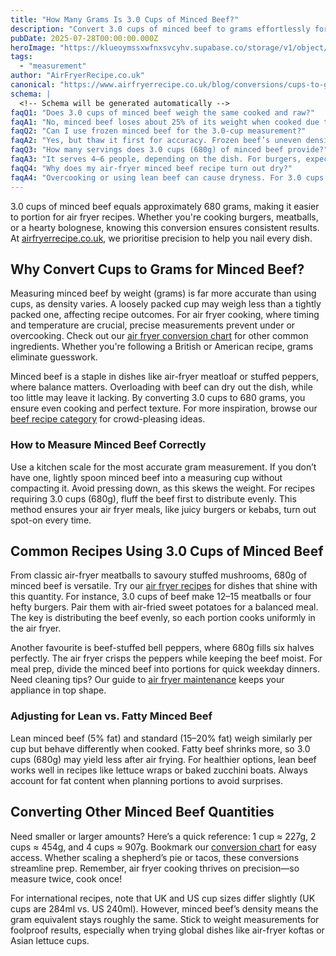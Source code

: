```yaml
---
title: "How Many Grams Is 3.0 Cups of Minced Beef?"
description: "Convert 3.0 cups of minced beef to grams effortlessly for perfect air fryer meals every time. Get precise measurements now!"
pubDate: 2025-07-28T00:00:00.000Z
heroImage: "https://klueoymssxwfnxsvcyhv.supabase.co/storage/v1/object/public/Shmucket/how-many-grams-is-3-cups-minced-beef.webp"
tags:
  - "measurement"
author: "AirFryerRecipe.co.uk"
canonical: "https://www.airfryerrecipe.co.uk/blog/conversions/cups-to-grams/how-many-grams-is-3-cups-minced-beef"
schema: |
  <!-- Schema will be generated automatically -->
faqQ1: "Does 3.0 cups of minced beef weigh the same cooked and raw?"
faqA1: "No, minced beef loses about 25% of its weight when cooked due to fat and moisture loss. Raw 3.0 cups (680g) may reduce to roughly 510g after air frying. Always account for shrinkage in recipes like meatballs or patties."
faqQ2: "Can I use frozen minced beef for the 3.0-cup measurement?"
faqA2: "Yes, but thaw it first for accuracy. Frozen beef’s uneven density skews cup measurements. Once defrosted, fluff it lightly before measuring. For speed, use our <a href=https://www.airfryerrecipe.co.uk/recipe-category/frozen-foods>frozen foods guide</a> to adapt cooking times."
faqQ3: "How many servings does 3.0 cups (680g) of minced beef provide?"
faqA3: "It serves 4–6 people, depending on the dish. For burgers, expect four large portions; for pasta sauces or tacos, it stretches to six. Pair with air-fried sides for a complete meal."
faqQ4: "Why does my air-fryer minced beef recipe turn out dry?"
faqA4: "Overcooking or using lean beef can cause dryness. For 3.0 cups (680g), cook at 180°C for 12–15 minutes, checking doneness. Add breadcrumbs or an egg to retain moisture. Explore our <a href=https://www.airfryerrecipe.co.uk/recipes>recipe hub</a> for juicy beef ideas."
---
```

<p>3.0 cups of minced beef equals approximately 680 grams, making it easier to portion for air fryer recipes. Whether you're cooking burgers, meatballs, or a hearty bolognese, knowing this conversion ensures consistent results. At <a href=https://www.airfryerrecipe.co.uk/>airfryerrecipe.co.uk</a>, we prioritise precision to help you nail every dish.</p>  

<h2>Why Convert Cups to Grams for Minced Beef?</h2>  
<p>Measuring minced beef by weight (grams) is far more accurate than using cups, as density varies. A loosely packed cup may weigh less than a tightly packed one, affecting recipe outcomes. For air fryer cooking, where timing and temperature are crucial, precise measurements prevent under or overcooking. Check out our <a href=https://www.airfryerrecipe.co.uk/air-fryer-conversion-chart>air fryer conversion chart</a> for other common ingredients. Whether you're following a British or American recipe, grams eliminate guesswork.</p>  

<p>Minced beef is a staple in dishes like air-fryer meatloaf or stuffed peppers, where balance matters. Overloading with beef can dry out the dish, while too little may leave it lacking. By converting 3.0 cups to 680 grams, you ensure even cooking and perfect texture. For more inspiration, browse our <a href=https://www.airfryerrecipe.co.uk/recipe-category/beef>beef recipe category</a> for crowd-pleasing ideas.</p>  

<h3>How to Measure Minced Beef Correctly</h3>  
<p>Use a kitchen scale for the most accurate gram measurement. If you don’t have one, lightly spoon minced beef into a measuring cup without compacting it. Avoid pressing down, as this skews the weight. For recipes requiring 3.0 cups (680g), fluff the beef first to distribute evenly. This method ensures your air fryer meals, like juicy burgers or kebabs, turn out spot-on every time.</p>  

<h2>Common Recipes Using 3.0 Cups of Minced Beef</h2>  
<p>From classic air-fryer meatballs to savoury stuffed mushrooms, 680g of minced beef is versatile. Try our <a href=https://www.airfryerrecipe.co.uk/recipes>air fryer recipes</a> for dishes that shine with this quantity. For instance, 3.0 cups of beef make 12–15 meatballs or four hefty burgers. Pair them with air-fried sweet potatoes for a balanced meal. The key is distributing the beef evenly, so each portion cooks uniformly in the air fryer.</p>  

<p>Another favourite is beef-stuffed bell peppers, where 680g fills six halves perfectly. The air fryer crisps the peppers while keeping the beef moist. For meal prep, divide the minced beef into portions for quick weekday dinners. Need cleaning tips? Our guide to <a href=https://www.airfryerrecipe.co.uk/air-fryer-cleaner>air fryer maintenance</a> keeps your appliance in top shape.</p>  

<h3>Adjusting for Lean vs. Fatty Minced Beef</h3>  
<p>Lean minced beef (5% fat) and standard (15–20% fat) weigh similarly per cup but behave differently when cooked. Fatty beef shrinks more, so 3.0 cups (680g) may yield less after air frying. For healthier options, lean beef works well in recipes like lettuce wraps or baked zucchini boats. Always account for fat content when planning portions to avoid surprises.</p>  

<h2>Converting Other Minced Beef Quantities</h2>  
<p>Need smaller or larger amounts? Here’s a quick reference: 1 cup ≈ 227g, 2 cups ≈ 454g, and 4 cups ≈ 907g. Bookmark our <a href=https://www.airfryerrecipe.co.uk/air-fryer-conversion-chart>conversion chart</a> for easy access. Whether scaling a shepherd’s pie or tacos, these conversions streamline prep. Remember, air fryer cooking thrives on precision—so measure twice, cook once!</p>  

<p>For international recipes, note that UK and US cup sizes differ slightly (UK cups are 284ml vs. US 240ml). However, minced beef’s density means the gram equivalent stays roughly the same. Stick to weight measurements for foolproof results, especially when trying global dishes like air-fryer koftas or Asian lettuce cups.</p>
